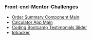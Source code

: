 <h3>Front-end-Mentor-Challenges</h3>

<ul>
  <li><a href="https://thomsult.github.io/Front-end-Mentor-Challenges/order-summary-component-main/" >Order Summary Component Main</a></li>
  <li><a href="https://thomsult.github.io/Front-end-Mentor-Challenges/calculator-app-main/" >Calculator App Main</a></li>
  <li><a href="https://thomsult.github.io/Front-end-Mentor-Challenges/coding-bootcamp-testimonials-slider-master/" >Coding Bootcamp Testimonials Slider</a></li>
  <li><a href="https://github.com/thomsult/Front-end-Mentor-Challenges/tree/master/iptracker" >Iptracker</a></li>
<ul>
